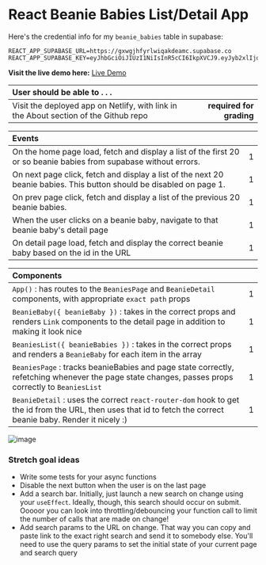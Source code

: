 # React Beanie Babies List/Detail App

Here's the credential info for my `beanie_babies` table in supabase:

```
REACT_APP_SUPABASE_URL=https://gxwgjhfyrlwiqakdeamc.supabase.co
REACT_APP_SUPABASE_KEY=eyJhbGciOiJIUzI1NiIsInR5cCI6IkpXVCJ9.eyJyb2xlIjoiYW5vbiIsImlhdCI6MTYzNjQxMTMxMiwiZXhwIjoxOTUxOTg3MzEyfQ.PHekiwfLxT73qQsLklp0QFEfNx9NlmkssJFDnlvNIcA
```

**Visit the live demo here:** [Live Demo](https://ecstatic-jackson-7ce76f.netlify.app/)

| User should be able to . . .                                                         |             |
| :----------------------------------------------------------------------------------- | ----------: |
| Visit the deployed app on Netlify, with link in the About section of the Github repo |  **required for grading** |

| Events                                                                                |             |
| :----------------------------------------------------------------------------------- | ----------: |
| On the home page load, fetch and display a list of the first 20 or so beanie babies from supabase without errors.  |        1 |
| On next page click, fetch and display a list of the next 20 beanie babies. This button should be disabled on page 1.  |        1 |
| On prev page click, fetch and display a list of the previous 20 beanie babies.  |        1 |
| When the user clicks on a beanie baby, navigate to that beanie baby's detail page |        1 |
| On detail page load, fetch and display the correct beanie baby based on the id in the URL |        1 |

| Components                                                                                |             |
| :----------------------------------------------------------------------------------- | ----------: |
| `App()` : has routes to the `BeaniesPage` and `BeanieDetail` components, with appropriate `exact path` props |1|
| `BeanieBaby({ beanieBaby })` : takes in the correct props and renders `Link` components to the detail page in addition to making it look nice |1|
| `BeaniesList({ beanieBabies })` : takes in the correct props and renders a `BeanieBaby` for each item in the array |1|
| `BeaniesPage` : tracks beanieBabies and page state correctly, refetching whenever the page state changes, passes props correctly to `BeaniesList` |1|
| `BeanieDetail` : uses the correct `react-router-dom` hook to get the id from the URL, then uses that id to fetch the correct beanie baby. Render it nicely :) |1|

![image](https://user-images.githubusercontent.com/16160135/150245762-448edede-a9af-494a-b8fe-c26e855e61d4.png)


### Stretch goal ideas
- Write some tests for your async functions
- Disable the next button when the user is on the last page
- Add a search bar. Initially, just launch a new search on change using your `useEffect`. Ideally, though, this search should occur on submit. Ooooor you can look into throttling/debouncing your function call to limit the number of calls that are made on change!
- Add search params to the URL on change. That way you can copy and paste link to the exact right search and send it to somebody else. You'll need to use the query params to set the initial state of your current page and search query
